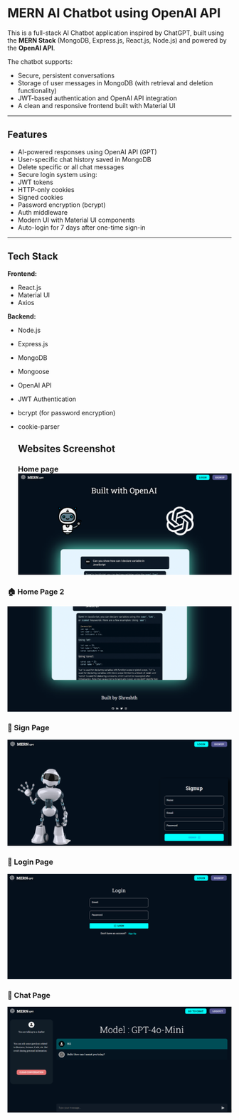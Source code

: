 # MERN AI Chatbot using OpenAI API

This is a full-stack AI Chatbot application inspired by ChatGPT, built using the **MERN Stack** (MongoDB, Express.js, React.js, Node.js) and powered by the **OpenAI API**.

The chatbot supports:
- Secure, persistent conversations
- Storage of user messages in MongoDB (with retrieval and deletion functionality)
- JWT-based authentication and OpenAI API integration
- A clean and responsive frontend built with Material UI
---

## Features

-  AI-powered responses using OpenAI API (GPT)
-  User-specific chat history saved in MongoDB
-  Delete specific or all chat messages
-  Secure login system using:
  - JWT tokens
  - HTTP-only cookies
  - Signed cookies
  - Password encryption (bcrypt)
  - Auth middleware
  -  Modern UI with Material UI components
  -  Auto-login for 7 days after one-time sign-in

---

## Tech Stack

**Frontend:**
- React.js
- Material UI
- Axios

**Backend:**
- Node.js
- Express.js
- MongoDB
- Mongoose
- OpenAI API
- JWT Authentication
- bcrypt (for password encryption)
- cookie-parser

  ## Websites Screenshot

  ### Home page![Home Page](https://github.com/Shreshth109/MERN-OpenAI-Chatbot-v2/raw/b286d30a3190a628bc1d5f4bc208ae400a2c38b5/Home%20page1.png) 

### 🏠 Home Page 2  
![Home Page 2](https://github.com/Shreshth109/MERN-OpenAI-Chatbot-v2/raw/1c81754c5356b9675406660d7df4c5e81916b70a/Home%20page2.png)  

### 📝 Sign Page  
![Sign Page](https://github.com/Shreshth109/MERN-OpenAI-Chatbot-v2/raw/1c81754c5356b9675406660d7df4c5e81916b70a/Sign%20page.png)  

### 🔑 Login Page  
![Login Page](https://github.com/Shreshth109/MERN-OpenAI-Chatbot-v2/raw/1c81754c5356b9675406660d7df4c5e81916b70a/Login%20page.png)  

### 💬 Chat Page  
![Chat Page](https://github.com/Shreshth109/MERN-OpenAI-Chatbot-v2/raw/1c81754c5356b9675406660d7df4c5e81916b70a/Chat%20page.png)  


  



